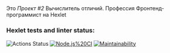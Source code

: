 ##
Это *Проект \#2* Вычислитель отличий. Профессия Фронтенд-программист на Hexlet

### Hexlet tests and linter status:
![Actions Status](/workflows/hexlet-check/badge.svg)
[![Node.js%20CI](https://github.com/eyt5297/frontend-project-lvl2/workflows/Node.js%20CI/badge.svg)](https://github.com/eyt5297/frontend-project-lvl2/actions)
[![Maintainability](https://api.codeclimate.com/v1/badges/959d5c21cdc63a07dd27/maintainability)](https://codeclimate.com/github/eyt5297/frontend-project-lvl2/maintainability)
